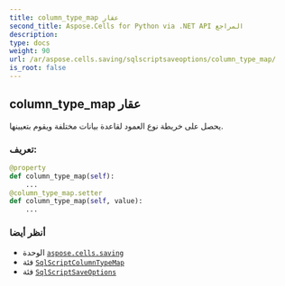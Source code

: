 ```yaml
---
title: column_type_map عقار
second_title: Aspose.Cells for Python via .NET API المراجع
description:
type: docs
weight: 90
url: /ar/aspose.cells.saving/sqlscriptsaveoptions/column_type_map/
is_root: false
---
```

##  column_type_map عقار

يحصل على خريطة نوع العمود لقاعدة بيانات مختلفة ويقوم بتعيينها.
###  تعريف:
```python
@property
def column_type_map(self):
    ...
@column_type_map.setter
def column_type_map(self, value):
    ...
```

###  أنظر أيضا
* الوحدة [`aspose.cells.saving`](../../)
* فئة [`SqlScriptColumnTypeMap`](/cells/python-net/ar/aspose.cells.saving/sqlscriptcolumntypemap)
* فئة [`SqlScriptSaveOptions`](/cells/python-net/ar/aspose.cells.saving/sqlscriptsaveoptions)
